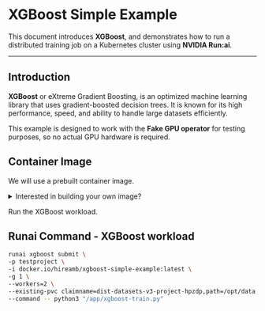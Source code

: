 # XGBoost Simple Example

This document introduces **XGBoost**, and demonstrates how to run a distributed training job on a Kubernetes cluster using **NVIDIA Run:ai**.

---

## Introduction

**XGBoost** or eXtreme Gradient Boosting, is an optimized machine learning library that uses gradient-boosted decision trees. It is known for its high performance, speed, and ability to handle large datasets efficiently.  

This example is designed to work with the **Fake GPU operator** for testing purposes, so no actual GPU hardware is required.

## Container Image

We will use a prebuilt container image.

<details>
<summary>Interested in building your own image?</summary>

1. Download the files in the build-image directory.
2. Optionally make modifications to the Dockerfile and/or .py file.
3. Build, tag, and push the image.
```
podman build -t my-test-image:latest .
podman tag localhost/my-test-image:latest docker.io/<user>/my-test-image:latest
podman push docker.io/<user>/my-test-image:latest
```
</details>

Run the XGBoost workload.  

## Runai Command - XGBoost workload
```bash
runai xgboost submit \
-p testproject \
-i docker.io/hireamb/xgboost-simple-example:latest \
-g 1 \
--workers=2 \
--existing-pvc claimname=dist-datasets-v3-project-hpzdp,path=/opt/data \
--command -- python3 "/app/xgboost-train.py"
```